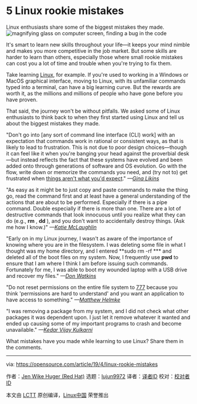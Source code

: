 [#]: collector: (lujun9972)
[#]: translator: (wxy)
[#]: reviewer: ( )
[#]: publisher: ( )
[#]: url: ( )
[#]: subject: (5 Linux rookie mistakes)
[#]: via: (https://opensource.com/article/19/4/linux-rookie-mistakes)
[#]: author: (Jen Wike Huger  https://opensource.com/users/jen-wike/users/bcotton/users/petercheer/users/greg-p/users/greg-p)

5 Linux rookie mistakes
======
Linux enthusiasts share some of the biggest mistakes they made.
![magnifying glass on computer screen, finding a bug in the code][1]

It's smart to learn new skills throughout your life—it keeps your mind nimble and makes you more competitive in the job market. But some skills are harder to learn than others, especially those where small rookie mistakes can cost you a lot of time and trouble when you're trying to fix them.

Take learning [Linux][2], for example. If you're used to working in a Windows or MacOS graphical interface, moving to Linux, with its unfamiliar commands typed into a terminal, can have a big learning curve. But the rewards are worth it, as the millions and millions of people who have gone before you have proven.

That said, the journey won't be without pitfalls. We asked some of Linux enthusiasts to think back to when they first started using Linux and tell us about the biggest mistakes they made.

"Don't go into [any sort of command line interface (CLI) work] with an expectation that commands work in rational or consistent ways, as that is likely to lead to frustration. This is not due to poor design choices—though it can feel like it when you're banging your head against the proverbial desk—but instead reflects the fact that these systems have evolved and been added onto through generations of software and OS evolution. Go with the flow, write down or memorize the commands you need, and (try not to) get frustrated when [things aren't what you'd expect][3]." _—[Gina Likins][4]_

"As easy as it might be to just copy and paste commands to make the thing go, read the command first and at least have a general understanding of the actions that are about to be performed. Especially if there is a pipe command. Double especially if there is more than one. There are a lot of destructive commands that look innocuous until you realize what they can do (e.g., **rm** , **dd** ), and you don't want to accidentally destroy things. (Ask me how I know.)" _—[Katie McLaughlin][5]_

"Early on in my Linux journey, I wasn't as aware of the importance of knowing where you are in the filesystem. I was deleting some file in what I thought was my home directory, and I entered **sudo rm -rf *** and deleted all of the boot files on my system. Now, I frequently use **pwd** to ensure that I am where I think I am before issuing such commands. Fortunately for me, I was able to boot my wounded laptop with a USB drive and recover my files." _—[Don Watkins][6]_

"Do not reset permissions on the entire file system to [777][7] because you think 'permissions are hard to understand' and you want an application to have access to something." _—[Matthew Helmke][8]_

"I was removing a package from my system, and I did not check what other packages it was dependent upon. I just let it remove whatever it wanted and ended up causing some of my important programs to crash and become unavailable." _—[Kedar Vijay Kulkarni][9]_

What mistakes have you made while learning to use Linux? Share them in the comments.

--------------------------------------------------------------------------------

via: https://opensource.com/article/19/4/linux-rookie-mistakes

作者：[Jen Wike Huger (Red Hat)][a]
选题：[lujun9972][b]
译者：[译者ID](https://github.com/译者ID)
校对：[校对者ID](https://github.com/校对者ID)

本文由 [LCTT](https://github.com/LCTT/TranslateProject) 原创编译，[Linux中国](https://linux.cn/) 荣誉推出

[a]: https://opensource.com/users/jen-wike/users/bcotton/users/petercheer/users/greg-p/users/greg-p
[b]: https://github.com/lujun9972
[1]: https://opensource.com/sites/default/files/styles/image-full-size/public/lead-images/mistake_bug_fix_find_error.png?itok=PZaz3dga (magnifying glass on computer screen, finding a bug in the code)
[2]: https://opensource.com/resources/linux
[3]: https://lintqueen.com/2017/07/02/learning-while-frustrated/
[4]: https://opensource.com/users/lintqueen
[5]: https://opensource.com/users/glasnt
[6]: https://opensource.com/users/don-watkins
[7]: https://www.maketecheasier.com/file-permissions-what-does-chmod-777-means/
[8]: https://twitter.com/matthewhelmke
[9]: https://opensource.com/users/kkulkarn
